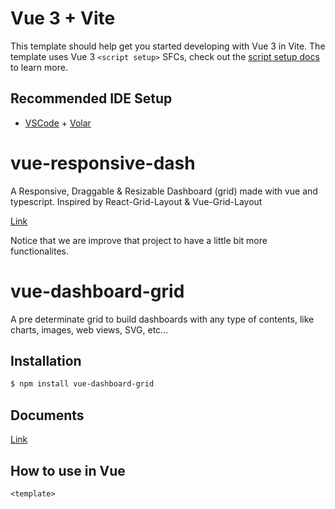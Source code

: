 # Vue 3 + Vite

This template should help get you started developing with Vue 3 in Vite. The template uses Vue 3 `<script setup>` SFCs, check out the [script setup docs](https://v3.vuejs.org/api/sfc-script-setup.html#sfc-script-setup) to learn more.

## Recommended IDE Setup

- [VSCode](https://code.visualstudio.com/) + [Volar](https://marketplace.visualstudio.com/items?itemName=johnsoncodehk.volar)

# vue-responsive-dash

A Responsive, Draggable & Resizable Dashboard (grid) made with vue and typescript. 
Inspired by React-Grid-Layout & Vue-Grid-Layout

[Link](https://github.com/bensladden/vue-responsive-dash)

Notice that we are improve that project to have a little bit more functionalites.

# vue-dashboard-grid

A pre determinate grid to build dashboards with any type of contents, like charts, images, web views, SVG, etc...

## Installation
```sh
$ npm install vue-dashboard-grid
```
## Documents
[Link](https://vue-responsive-dash.netlify.com/)

## How to use in Vue

```vue
<template>